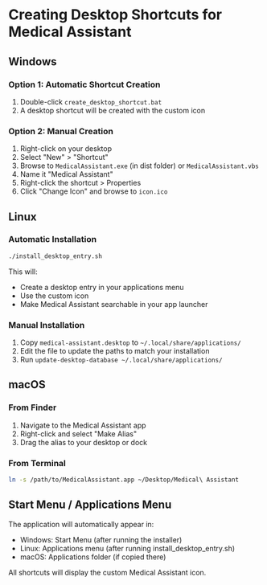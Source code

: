 # Creating Desktop Shortcuts for Medical Assistant

## Windows

### Option 1: Automatic Shortcut Creation
1. Double-click `create_desktop_shortcut.bat`
2. A desktop shortcut will be created with the custom icon

### Option 2: Manual Creation
1. Right-click on your desktop
2. Select "New" > "Shortcut"
3. Browse to `MedicalAssistant.exe` (in dist folder) or `MedicalAssistant.vbs`
4. Name it "Medical Assistant"
5. Right-click the shortcut > Properties
6. Click "Change Icon" and browse to `icon.ico`

## Linux

### Automatic Installation
```bash
./install_desktop_entry.sh
```

This will:
- Create a desktop entry in your applications menu
- Use the custom icon
- Make Medical Assistant searchable in your app launcher

### Manual Installation
1. Copy `medical-assistant.desktop` to `~/.local/share/applications/`
2. Edit the file to update the paths to match your installation
3. Run `update-desktop-database ~/.local/share/applications/`

## macOS

### From Finder
1. Navigate to the Medical Assistant app
2. Right-click and select "Make Alias"
3. Drag the alias to your desktop or dock

### From Terminal
```bash
ln -s /path/to/MedicalAssistant.app ~/Desktop/Medical\ Assistant
```

## Start Menu / Applications Menu

The application will automatically appear in:
- Windows: Start Menu (after running the installer)
- Linux: Applications menu (after running install_desktop_entry.sh)
- macOS: Applications folder (if copied there)

All shortcuts will display the custom Medical Assistant icon.